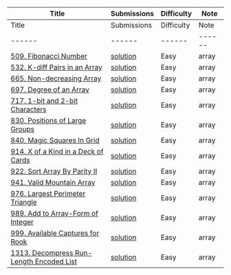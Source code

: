 |Title|Submissions|Difficulty|Note|
|------|------|------|------|
|Title|Submissions|Difficulty|Note|
|------|------|------|------|
[509. Fibonacci Number](https://leetcode.com/problems/fibonacci-number/)|[solution](https://github.com/zybotian/leetcode/blob/master/src/main/java/array/FibonacciNumber.java)|Easy|array|
[532. K-diff Pairs in an Array](https://leetcode.com/problems/k-diff-pairs-in-an-array/)|[solution](https://github.com/zybotian/leetcode/blob/master/src/main/java/array/FindPairs.java)|Easy|array|
[665. Non-decreasing Array](https://leetcode.com/problems/non-decreasing-array/)|[solution](https://github.com/zybotian/leetcode/blob/master/src/main/java/array/CheckPossibility.java)|Easy|array|
[697. Degree of an Array](https://leetcode.com/problems/degree-of-an-array/)|[solution](https://github.com/zybotian/leetcode/blob/master/src/main/java/array/FindShortestSubArray.java)|Easy|array|
[717. 1-bit and 2-bit Characters](https://leetcode.com/problems/1-bit-and-2-bit-characters/)|[solution](https://github.com/zybotian/leetcode/blob/master/src/main/java/array/IsOneBitCharacter.java)|Easy|array|
[830. Positions of Large Groups](https://leetcode.com/problems/positions-of-large-groups/)|[solution](https://github.com/zybotian/leetcode/blob/master/src/main/java/array/LargeGroupPositions.java)|Easy|array|
[840. Magic Squares In Grid](https://leetcode.com/problems/magic-squares-in-grid/)|[solution](https://github.com/zybotian/leetcode/blob/master/src/main/java/array/NumMagicSquaresInside.java)|Easy|array|
[914. X of a Kind in a Deck of Cards](https://leetcode.com/problems/x-of-a-kind-in-a-deck-of-cards/)|[solution](https://github.com/zybotian/leetcode/blob/master/src/main/java/array/HasGroupsSizeX.java)|Easy|array|
[922. Sort Array By Parity II](https://leetcode.com/problems/sort-array-by-parity-ii/)|[solution](https://github.com/zybotian/leetcode/blob/master/src/main/java/array/SortArrayByParityII.java)|Easy|array|
[941. Valid Mountain Array](https://leetcode.com/problems/valid-mountain-array/)|[solution](https://github.com/zybotian/leetcode/blob/master/src/main/java/array/ValidMountainArray.java)|Easy|array|
[976. Largest Perimeter Triangle](https://leetcode.com/problems/largest-perimeter-triangle/)|[solution](https://github.com/zybotian/leetcode/blob/master/src/main/java/array/LargestPerimeter.java)|Easy|array|
[989. Add to Array-Form of Integer](https://leetcode.com/problems/add-to-array-form-of-integer/)|[solution](https://github.com/zybotian/leetcode/blob/master/src/main/java/array/AddToArrayForm.java)|Easy|array|
[999. Available Captures for Rook](https://leetcode.com/problems/available-captures-for-rook/)|[solution](https://github.com/zybotian/leetcode/blob/master/src/main/java/array/NumRookCaptures.java)|Easy|array|
[1313. Decompress Run-Length Encoded List](https://leetcode.com/problems/decompress-run-length-encoded-list/)|[solution](https://github.com/zybotian/leetcode/blob/master/src/main/java/array/DecompressRLEList.java)|Easy|array|